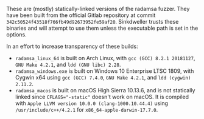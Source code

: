 These are (mostly) statically-linked versions of the radamsa fuzzer. They have been built from the official Gitlab repository at commit `342c50524f43518f766fb49d92673952fe59af20`. Sinkdweller trusts these binaries and will attempt to use them unless the executable path is set in the options.

In an effort to increase transparency of these builds:

* `radamsa_linux_64` is built on Arch Linux, with `gcc (GCC) 8.2.1 20181127`, `GNU Make 4.2.1`, and `ldd (GNU libc) 2.28`.
* `radamsa_windows.exe` is built on Windows 10 Enterprise LTSC 1809, with Cygwin x64 using `gcc (GCC) 7.4.0`, `GNU Make 4.2.1`, and `ldd (cygwin) 2.11.2`.
* `radamsa_macos` is built on macOS High Sierra 10.13.6, and is not statically linked since `CFLAGS="-static"` doesn't work on macOS. It is compiled with `Apple LLVM version 10.0.0 (clang-1000.10.44.4)` using `/usr/include/c++/4.2.1` for `x86_64-apple-darwin-17.7.0`.